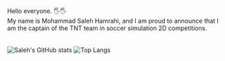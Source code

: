 Hello everyone. 🖐️🖐️<br>
My name is Mohammad Saleh Hamrahi, and I am proud to announce that I am the captain of the TNT team in soccer simulation 2D competitions.
<br><br><br>
![Saleh's GitHub stats](https://github-readme-stats.vercel.app/api?username=SalehHamrahi&show_icons=true&theme=neon)
![Top Langs](https://github-readme-stats.vercel.app/api/top-langs/?username=SalehHamrahi&theme=neon&layout=compact&hide_title=true&exclude_repo=Jupiter-OS&hide=Assembly)

